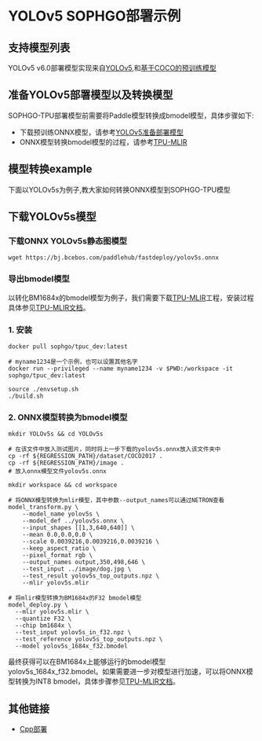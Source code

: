 # YOLOv5 SOPHGO部署示例

## 支持模型列表

YOLOv5 v6.0部署模型实现来自[YOLOv5](https://github.com/ultralytics/yolov5/tree/v6.0),和[基于COCO的预训练模型](https://github.com/ultralytics/yolov5/releases/tag/v6.0)

## 准备YOLOv5部署模型以及转换模型

SOPHGO-TPU部署模型前需要将Paddle模型转换成bmodel模型，具体步骤如下:
- 下载预训练ONNX模型，请参考[YOLOv5准备部署模型](https://github.com/PaddlePaddle/FastDeploy/tree/develop/examples/vision/detection/yolov5)
- ONNX模型转换bmodel模型的过程，请参考[TPU-MLIR](https://github.com/sophgo/tpu-mlir)

## 模型转换example

下面以YOLOv5s为例子,教大家如何转换ONNX模型到SOPHGO-TPU模型

## 下载YOLOv5s模型

### 下载ONNX YOLOv5s静态图模型
```shell
wget https://bj.bcebos.com/paddlehub/fastdeploy/yolov5s.onnx

```
### 导出bmodel模型

以转化BM1684x的bmodel模型为例子，我们需要下载[TPU-MLIR](https://github.com/sophgo/tpu-mlir)工程，安装过程具体参见[TPU-MLIR文档](https://github.com/sophgo/tpu-mlir/blob/master/README.md)。
### 1.	安装
``` shell
docker pull sophgo/tpuc_dev:latest

# myname1234是一个示例，也可以设置其他名字
docker run --privileged --name myname1234 -v $PWD:/workspace -it sophgo/tpuc_dev:latest

source ./envsetup.sh
./build.sh
```

### 2.	ONNX模型转换为bmodel模型
``` shell
mkdir YOLOv5s && cd YOLOv5s

# 在该文件中放入测试图片，同时将上一步下载的yolov5s.onnx放入该文件夹中
cp -rf ${REGRESSION_PATH}/dataset/COCO2017 .
cp -rf ${REGRESSION_PATH}/image .
# 放入onnx模型文件yolov5s.onnx

mkdir workspace && cd workspace

# 将ONNX模型转换为mlir模型，其中参数--output_names可以通过NETRON查看
model_transform.py \
    --model_name yolov5s \
    --model_def ../yolov5s.onnx \
    --input_shapes [[1,3,640,640]] \
    --mean 0.0,0.0,0.0 \
    --scale 0.0039216,0.0039216,0.0039216 \
    --keep_aspect_ratio \
    --pixel_format rgb \
    --output_names output,350,498,646 \
    --test_input ../image/dog.jpg \
    --test_result yolov5s_top_outputs.npz \
    --mlir yolov5s.mlir

# 将mlir模型转换为BM1684x的F32 bmodel模型
model_deploy.py \
  --mlir yolov5s.mlir \
  --quantize F32 \
  --chip bm1684x \
  --test_input yolov5s_in_f32.npz \
  --test_reference yolov5s_top_outputs.npz \
  --model yolov5s_1684x_f32.bmodel
```
最终获得可以在BM1684x上能够运行的bmodel模型yolov5s_1684x_f32.bmodel。如果需要进一步对模型进行加速，可以将ONNX模型转换为INT8 bmodel，具体步骤参见[TPU-MLIR文档](https://github.com/sophgo/tpu-mlir/blob/master/README.md)。

## 其他链接
- [Cpp部署](./cpp)

